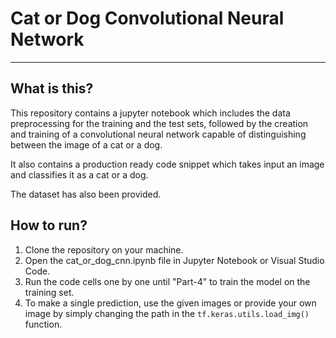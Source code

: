 # Cat or Dog Convolutional Neural Network
***
## What is this?
This repository contains a jupyter notebook which includes the data preprocessing for the training and the test sets, followed by the creation and training of a convolutional neural network capable of distinguishing between the image of a cat or a dog.

It also contains a production ready code snippet which takes input an image and classifies it as a cat or a dog.

The dataset has also been provided.

## How to run?
1. Clone the repository on your machine.
2. Open the cat_or_dog_cnn.ipynb file in Jupyter Notebook or Visual Studio Code.
3. Run the code cells one by one until "Part-4" to train the model on the training set.
4. To make a single prediction, use the given images or provide your own image by simply changing the path in the `tf.keras.utils.load_img()` function.